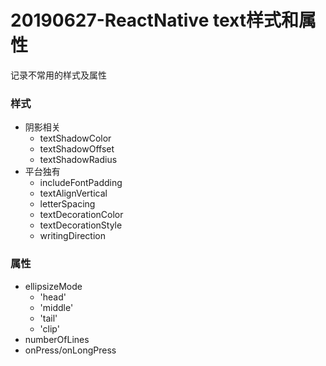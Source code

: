 # 20190627-ReactNative text样式和属性

记录不常用的样式及属性

### 样式

- 阴影相关
  - textShadowColor
  - textShadowOffset
  - textShadowRadius
- 平台独有
  - includeFontPadding
  - textAlignVertical
  - letterSpacing
  - textDecorationColor
  - textDecorationStyle
  - writingDirection

### 属性

- ellipsizeMode
  - 'head'
  - 'middle'
  - 'tail'
  - 'clip'
- numberOfLines
- onPress/onLongPress